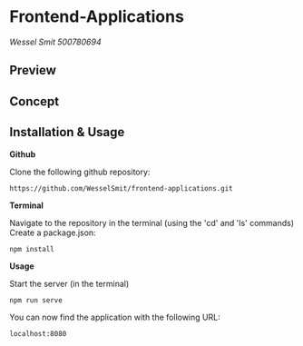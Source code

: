 # Frontend-Applications
_Wessel Smit 500780694_ 
 
## Preview

## Concept

## Installation & Usage
**Github**

Clone the following github repository:
```
https://github.com/WesselSmit/frontend-applications.git
```


**Terminal**

Navigate to the repository in the terminal (using the 'cd' and 'ls' commands)
Create a package.json:
```
npm install
```


**Usage**

Start the server (in the terminal)
```
npm run serve
```

You can now find the application with the following URL:
```
localhost:8080
```
